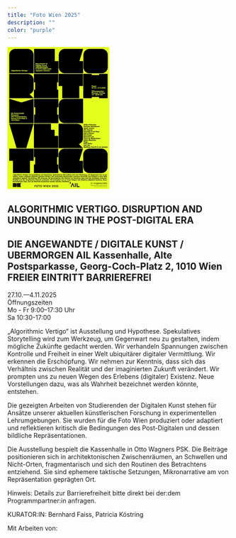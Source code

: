 ```yaml
---
title: "Foto Wien 2025"
description: ""
color: "purple"
---
```


![](./fotowien-plakat.jpg)

## ALGORITHMIC VERTIGO. DISRUPTION AND UNBOUNDING IN THE POST-DIGITAL ERA
## DIE ANGEWANDTE / DIGITALE KUNST / UBERMORGEN AIL Kassenhalle, Alte Postsparkasse, Georg-Coch-Platz 2, 1010 Wien FREIER EINTRITT BARRIEREFREI

27.10.—4.11.2025  <br/>Öffnungszeiten<br/>Mo - Fr
9:00–17:30 Uhr<br/>Sa 10:30-17:00

„Algorithmic Vertigo“ ist Ausstellung und Hypothese. Spekulatives Storytelling wird zum Werkzeug, um Gegenwart neu zu gestalten, indem mögliche Zukünfte gedacht werden. Wir verhandeln Spannungen zwischen Kontrolle und Freiheit in einer Welt ubiquitärer digitaler Vermittlung. Wir erkennen die Erschöpfung. Wir nehmen zur Kenntnis, dass sich das Verhältnis zwischen Realität und der imaginierten Zukunft verändert. Wir prompten uns zu neuen Wegen des Erlebens (digitaler) Existenz. Neue Vorstellungen dazu, was als Wahrheit bezeichnet werden könnte, entstehen.<br/>

Die gezeigten Arbeiten von Studierenden der Digitalen Kunst stehen für Ansätze unserer aktuellen künstlerischen Forschung in experimentellen Lehrumgebungen. Sie wurden für die Foto Wien produziert oder adaptiert und reflektieren kritisch die Bedingungen des Post-Digitalen und dessen bildliche Repräsentationen.<br/>

Die Ausstellung bespielt die Kassenhalle in Otto Wagners PSK. Die Beiträge positionieren sich in architektonischen Zwischenräumen, an Schwellen und Nicht-Orten, fragmentarisch und sich den Routinen des Betrachtens entziehend. Sie sind ephemere taktische Setzungen, Mikronarrative am von Repräsentation geprägten Ort.<br/>

Hinweis: Details zur Barrierefreiheit bitte direkt bei der:dem Programmpartner:in anfragen.

KURATOR:IN: Bernhard Faiss, Patricia Köstring

Mit Arbeiten von:
